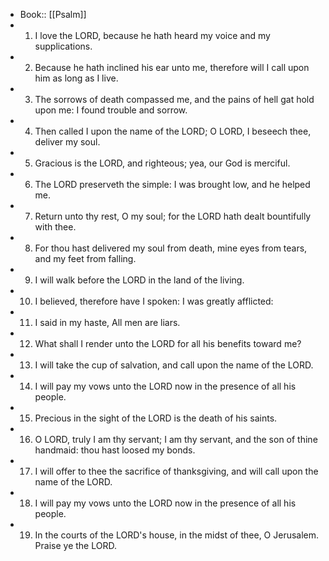 - Book:: [[Psalm]]
- 1. I love the LORD, because he hath heard my voice and my supplications.
- 2. Because he hath inclined his ear unto me, therefore will I call upon him as long as I live.
- 3. The sorrows of death compassed me, and the pains of hell gat hold upon me: I found trouble and sorrow.
- 4. Then called I upon the name of the LORD; O LORD, I beseech thee, deliver my soul.
- 5. Gracious is the LORD, and righteous; yea, our God is merciful.
- 6. The LORD preserveth the simple: I was brought low, and he helped me.
- 7. Return unto thy rest, O my soul; for the LORD hath dealt bountifully with thee.
- 8. For thou hast delivered my soul from death, mine eyes from tears, and my feet from falling.
- 9. I will walk before the LORD in the land of the living.
- 10. I believed, therefore have I spoken: I was greatly afflicted:
- 11. I said in my haste, All men are liars.
- 12. What shall I render unto the LORD for all his benefits toward me?
- 13. I will take the cup of salvation, and call upon the name of the LORD.
- 14. I will pay my vows unto the LORD now in the presence of all his people.
- 15. Precious in the sight of the LORD is the death of his saints.
- 16. O LORD, truly I am thy servant; I am thy servant, and the son of thine handmaid: thou hast loosed my bonds.
- 17. I will offer to thee the sacrifice of thanksgiving, and will call upon the name of the LORD.
- 18. I will pay my vows unto the LORD now in the presence of all his people.
- 19. In the courts of the LORD's house, in the midst of thee, O Jerusalem. Praise ye the LORD.
